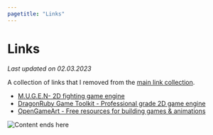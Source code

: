 ```yaml
---
pagetitle: "Links"
---
```


# Links

_Last updated on 02.03.2023_

A collection of links that I removed from the [main link collection](links.html).

- [M.U.G.E.N- 2D fighting game engine](http://www.elecbyte.com/mugendocs-11b1/mugen.html)
- [DragonRuby Game Toolkit - Professional grade 2D game engine](http://dragonruby.org/toolkit/game)
- [OpenGameArt - Free resources for building games & animations](https://opengameart.org/)

<img class="center" src="./img/hero-links.png" alt="Content ends here">
